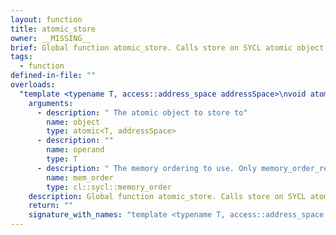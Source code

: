 ```yaml
---
layout: function
title: atomic_store
owner: __MISSING__
brief: Global function atomic_store. Calls store on SYCL atomic object.
tags:
  - function
defined-in-file: ""
overloads:
  "template <typename T, access::address_space addressSpace>\nvoid atomic_store(atomic<T, addressSpace>, T, cl::sycl::memory_order)":
    arguments:
      - description: " The atomic object to store to"
        name: object
        type: atomic<T, addressSpace>
      - description: ""
        name: operand
        type: T
      - description: " The memory ordering to use. Only memory_order_relaxed"
        name: mem_order
        type: cl::sycl::memory_order
    description: Global function atomic_store. Calls store on SYCL atomic object.
    return: ""
    signature_with_names: "template <typename T, access::address_space addressSpace>\nvoid atomic_store(atomic<T, addressSpace> object, T operand, cl::sycl::memory_order mem_order)"
---
```

